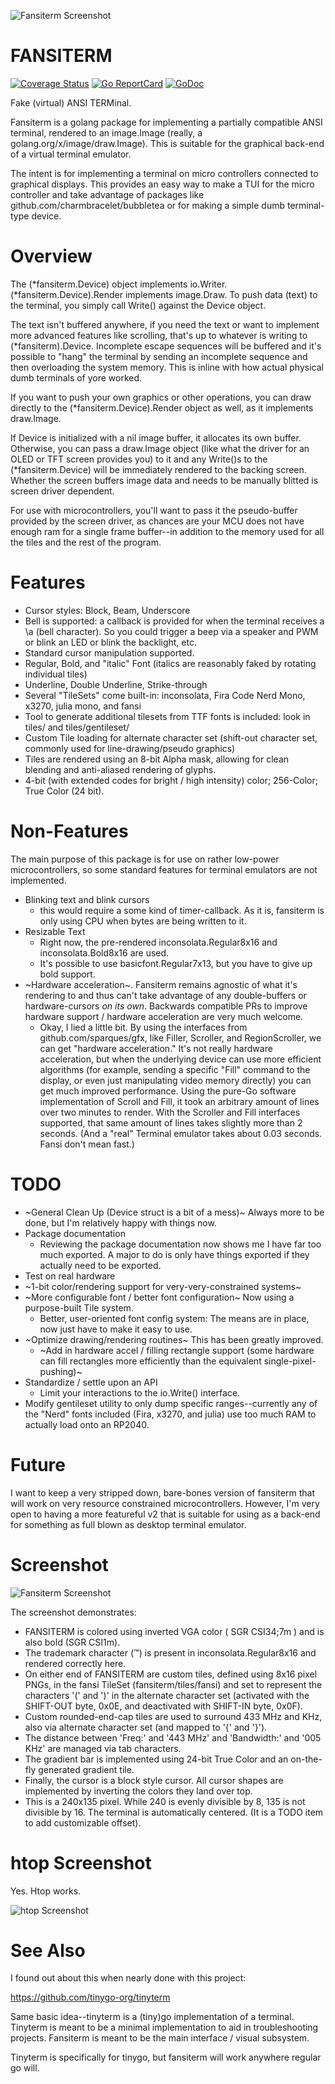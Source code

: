 ![Fansiterm Screenshot](screenshot.png)

# FANSITERM
[![Coverage Status](https://coveralls.io/repos/github/sparques/fansiterm/badge.svg?branch=master)](https://coveralls.io/github/sparques/fansiterm?branch=master)
[![Go ReportCard](https://goreportcard.com/badge/sparques/fansiterm)](https://goreportcard.com/report/sparques/fansiterm)
[![GoDoc](https://godoc.org/github.com/golang/gddo?status.svg)](https://pkg.go.dev/github.com/sparques/fansiterm)

Fake (virtual) ANSI TERMinal. 

Fansiterm is a golang package for implementing a partially compatible ANSI terminal, rendered to an image.Image (really, a golang.org/x/image/draw.Image). This is suitable for the graphical back-end of a virtual terminal emulator.

The intent is for implementing a terminal on micro controllers connected to graphical displays. This provides an easy way to make a TUI for the micro controller and take advantage of packages like github.com/charmbracelet/bubbletea or for making a simple dumb terminal-type device.

# Overview

The (*fansiterm.Device) object implements io.Writer. (*fansiterm.Device).Render implements image.Draw. To push data (text) to the terminal, you simply call Write() against the Device object.

The text isn't buffered anywhere, if you need the text or want to implement more advanced features like scrolling, that's up to whatever is writing to (*fansiterm).Device. Incomplete escape sequences will be buffered and it's possible to "hang" the terminal by sending an incomplete sequence and then overloading the system memory. This is inline with how actual physical dumb terminals of yore worked.

If you want to push your own graphics or other operations, you can draw directly to the (*fansiterm.Device).Render object as well, as it implements draw.Image.

If Device is initialized with a nil image buffer, it allocates its own buffer. Otherwise, you can pass a draw.Image object (like what the driver for an OLED or TFT screen provides you) to it and any Write()s to the (*fansiterm.Device) will be immediately rendered to the backing screen. Whether the screen buffers image data and needs to be manually blitted is screen driver dependent.

For use with microcontrollers, you'll want to pass it the pseudo-buffer provided by the screen driver, as chances are your MCU does not have enough ram for a single frame buffer--in addition to the memory used for all the tiles and the rest of the program.

# Features

 - Cursor styles: Block, Beam, Underscore
 - Bell is supported: a callback is provided for when the terminal receives a \a (bell character). So you could trigger a beep via a speaker and PWM or blink an LED or blink the backlight, etc.
 - Standard cursor manipulation supported.
 - Regular, Bold, and "italic" Font (italics are reasonably faked by rotating individual tiles)
 - Underline, Double Underline, Strike-through
 - Several "TileSets" come built-in: inconsolata, Fira Code Nerd Mono, x3270, julia mono, and fansi
 - Tool to generate additional tilesets from TTF fonts is included: look in tiles/ and tiles/gentileset/
 - Custom Tile loading for alternate character set (shift-out character set, commonly used for line-drawing/pseudo graphics)
 - Tiles are rendered using an 8-bit Alpha mask, allowing for clean blending and anti-aliased rendering of glyphs.
 - 4-bit (with extended codes for bright / high intensity) color; 256-Color; True Color (24 bit).
 	

# Non-Features

The main purpose of this package is for use on rather low-power microcontrollers, so some standard features for terminal emulators are not implemented.

  - Blinking text and blink cursors
    - this would require a some kind of timer-callback. As it is, fansiterm is only using CPU when bytes are being written to it.
  - Resizable Text
    - Right now, the pre-rendered inconsolata.Regular8x16 and inconsolata.Bold8x16 are used.
    - It's possible to use basicfont.Regular7x13, but you have to give up bold support.
  - ~Hardware acceleration~. Fansiterm remains agnostic of what it's rendering to and thus can't take advantage of any double-buffers or hardware-cursors _on its own_. Backwards compatible PRs to improve hardware support / hardware acceleration are very much welcome.
    - Okay, I lied a little bit. By using the interfaces from github.com/sparques/gfx, like Filler, Scroller, and RegionScroller, we can get "hardware acceleration." It's not really hardware acceleration, but when the underlying device can use more efficient algorithms (for example, sending a specific "Fill" command to the display, or even just manipulating video memory directly) you can get much improved performance. Using the pure-Go software implementation of Scroll and Fill, it took an arbitrary amount of lines over two minutes to render. With the Scroller and Fill interfaces supported, that same amount of lines takes slightly more than 2 seconds. (And a "real" Terminal emulator takes about 0.03 seconds. Fansi don't mean fast.)

# TODO

 - ~General Clean Up (Device struct is a bit of a mess)~ Always more to be done, but I'm relatively happy with things now.
 - Package documentation
 	- Reviewing the package documentation now shows me I have far too much exported. A major to do is only have things exported if they actually need to be exported.
 - Test on real hardware
 - ~1-bit color/rendering support for very-very-constrained systems~
 - ~More configurable font / better font configuration~ Now using a purpose-built Tile system. 
 	- Better, user-oriented font config system: The means are in place, now just have to make it easy to use.
 - ~Optimize drawing/rendering routines~ This has been greatly improved.
 	- ~Add in hardware accel / filling rectangle support (some hardware can fill rectangles more efficiently than the equivalent single-pixel-pushing)~
 - Standardize / settle upon an API
 	- Limit your interactions to the io.Write() interface.
 - Modify gentileset utility to only dump specific ranges--currently any of the "Nerd" fonts included (Fira, x3270, and julia) use too much RAM to actually load onto an RP2040.

# Future

I want to keep a very stripped down, bare-bones version of fansiterm that will work on very resource constrained microcontrollers. However, I'm very open to having a more featureful v2 that is suitable for using as a back-end for something as full blown as desktop terminal emulator.

# Screenshot

![Fansiterm Screenshot](screenshot.png)

The screenshot demonstrates:
  - FANSITERM is colored using inverted VGA color ( SGR CSI34;7m ) and is also bold (SGR CSI1m).
  - The trademark character (™) is present in inconsolata.Regular8x16 and rendered correctly here.
  - On either end of FANSITERM are custom tiles, defined using 8x16 pixel PNGs, in the fansi TileSet (fansiterm/tiles/fansi) and set to represent the characters '(' and ')' in the alternate character set (activated with the SHIFT-OUT byte, 0x0E, and deactivated with SHIFT-IN byte, 0x0F).
  - Custom rounded-end-cap tiles are used to surround 433 MHz and KHz, also via alternate character set (and mapped to '{' and '}').
  - The distance between 'Freq:' and '443 MHz' and 'Bandwidth:' and '005 KHz' are managed via tab characters.
  - The gradient bar is implemented using 24-bit True Color and an on-the-fly generated gradient tile.
  - Finally, the cursor is a block style cursor. All cursor shapes are implemented by inverting the colors they land over top.
  - This is a 240x135 pixel. While 240 is evenly divisible by 8, 135 is not divisible by 16. The terminal is automatically centered. (It is a TODO item to add customizable offset).

# htop Screenshot

Yes. Htop works.

![htop Screenshot](htop_screenshot.png)

# See Also

I found out about this when nearly done with this project:

https://github.com/tinygo-org/tinyterm

Same basic idea--tinyterm is a (tiny)go implementation of a terminal. Tinyterm is meant to be a minimal implementation to aid in troubleshooting projects. Fansiterm is meant to be the main interface / visual subsystem. 

Tinyterm is specifically for tinygo, but fansiterm will work anywhere regular go will.